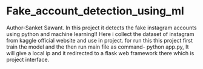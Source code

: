 # Fake_account_detection_using_ml
Author-Sanket Sawant.
In this project it detects the fake instagram accounts using python and machine learning!!
Here i collect the dataset of instagram from kaggle official website and use in project.
for run this this project first train the model and the then run main file as command- python app.py,
It will give a local ip and it redirected to a flask web framework there which is project interface.
